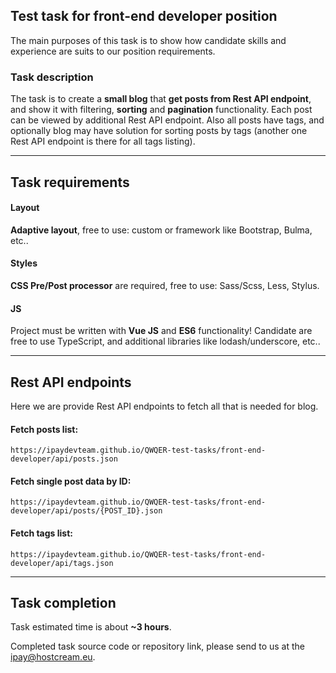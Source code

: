 ## Test task for front-end developer position
The main purposes of this task is to show how candidate skills and experience are suits to our position requirements.

### Task description
The task is to create a **small blog** that **get posts from Rest API endpoint**, and show it with filtering, **sorting** and **pagination** functionality. Each post can be viewed by additional Rest API endpoint. Also all posts have tags, and optionally blog may have solution for sorting posts by tags (another one Rest API endpoint is there for all tags listing).

***

## Task requirements

#### Layout
**Adaptive layout**, free to use: custom or framework like Bootstrap, Bulma, etc..

#### Styles
**CSS Pre/Post processor** are required, free to use: Sass/Scss, Less, Stylus.

#### JS
Project must be written with **Vue JS** and **ES6** functionality! Candidate are free to use TypeScript, and additional libraries like lodash/underscore, etc..

***

## Rest API endpoints
Here we are provide Rest API endpoints to fetch all that is needed for blog.

#### Fetch posts list:
```
https://ipaydevteam.github.io/QWQER-test-tasks/front-end-developer/api/posts.json
```

#### Fetch single post data by ID:
```
https://ipaydevteam.github.io/QWQER-test-tasks/front-end-developer/api/posts/{POST_ID}.json
```

#### Fetch tags list:
```
https://ipaydevteam.github.io/QWQER-test-tasks/front-end-developer/api/tags.json
```

***

## Task completion

Task estimated time is about **~3 hours**.

Completed task source code or repository link, please send to us at the [ipay@hostcream.eu](mailto:ipay@hostcream.eu?subject=QWQER+Test+task:+Front-end+developer).
